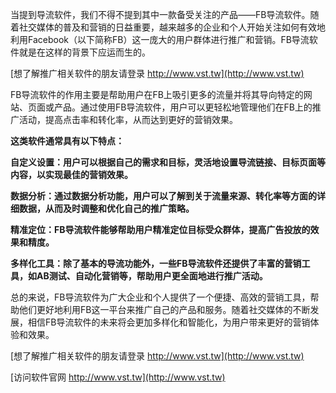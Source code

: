 当提到导流软件，我们不得不提到其中一款备受关注的产品——FB导流软件。随着社交媒体的普及和营销的日益重要，越来越多的企业和个人开始关注如何有效地利用Facebook（以下简称FB）这一庞大的用户群体进行推广和营销。FB导流软件就是在这样的背景下应运而生的。

[想了解推广相关软件的朋友请登录 http://www.vst.tw](http://www.vst.tw)

FB导流软件的作用主要是帮助用户在FB上吸引更多的流量并将其导向特定的网站、页面或产品。通过使用FB导流软件，用户可以更轻松地管理他们在FB上的推广活动，提高点击率和转化率，从而达到更好的营销效果。

**这类软件通常具有以下特点：**

**自定义设置：用户可以根据自己的需求和目标，灵活地设置导流链接、目标页面等内容，以实现最佳的营销效果。**

**数据分析：通过数据分析功能，用户可以了解到关于流量来源、转化率等方面的详细数据，从而及时调整和优化自己的推广策略。**

**精准定位：FB导流软件能够帮助用户精准定位目标受众群体，提高广告投放的效果和精度。**

**多样化工具：除了基本的导流功能外，一些FB导流软件还提供了丰富的营销工具，如AB测试、自动化营销等，帮助用户更全面地进行推广活动。**

总的来说，FB导流软件为广大企业和个人提供了一个便捷、高效的营销工具，帮助他们更好地利用FB这一平台来推广自己的产品和服务。随着社交媒体的不断发展，相信FB导流软件的未来将会更加多样化和智能化，为用户带来更好的营销体验和效果。

[想了解推广相关软件的朋友请登录 http://www.vst.tw](http://www.vst.tw)


[访问软件官网 http://www.vst.tw](http://www.vst.tw)
